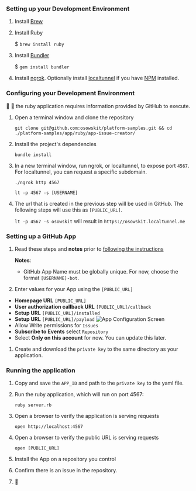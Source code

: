 

### Setting up your Development Environment

1. Install [Brew](https://brew.sh/)
1. Install Ruby

    $ `brew install ruby`
1. Install [Bundler](http://gembundler.com/)

    $ `gem install bundler`
1. Install [ngrok](https://ngrok.com/). Optionally install [localtunnel](https://localtunnel.github.io/www/) if you have [NPM](https://www.npmjs.com/) installed.

### Configuring your Development Environment

:chicken: :egg: the ruby application requires information provided by GitHub to execute.

1. Open a terminal window and clone the repository 

    `git clone git@github.com:osowskit/platform-samples.git && cd ./platform-samples/app/ruby/app-issue-creator/`      
1. Install the project's dependencies

    `bundle install`
1. In a new terminal window, run ngrok, or localtunnel, to expose port `4567`. For localtunnel, you can request a specific subdomain.

    `./ngrok http 4567`
    
    `lt -p 4567 -s [USERNAME]`

1. The url that is created in the previous step will be used in GitHub. The following steps will use this as `[PUBLIC_URL]`.

    `lt -p 4567 -s osowskit` will result in `https://osowskit.localtunnel.me`
    
### Setting up a GitHub App

1. Read these steps and **notes** prior to [following the instructions](https://developer.github.com/apps/building-integrations/setting-up-and-registering-github-apps/registering-github-apps/)

    **Notes**: 
    * GitHub App Name must be globally unique. For now, choose the format `[USERNAME]-bot`.  
1. Enter values for your App using the `[PUBLIC_URL]`
  * **Homepage URL** `[PUBLIC_URL]`
  * **User authorization callback URL** `[PUBLIC_URL]/callback`
  * **Setup URL** `[PUBLIC_URL]/installed`
  * **Setup URL** `[PUBLIC_URL]/payload`
    ![App Configuration Screen](https://user-images.githubusercontent.com/768821/31565645-63f8b45c-b01c-11e7-94cd-8f85171ef207.png)
  * Allow Write permissions for `Issues`
  * **Subscribe to Events** select `Repository`
  * Select **Only on this account** for now. You can update this later.
1. Create and download the `private key` to the same directory as your application.

### Running the application

1. Copy and save the `APP_ID` and path to the `private key` to the yaml file. 
1. Run the ruby application, which will run on port 4567:

    `ruby server.rb`
1. Open a browser to verify the application is serving requests

    `open http://localhost:4567`
1. Open a browser to verify the public URL is serving requests

    `open [PUBLIC_URL]`
1. Install the App on a repository you control
1. Confirm there is an issue in the repository.
1. :tada:
